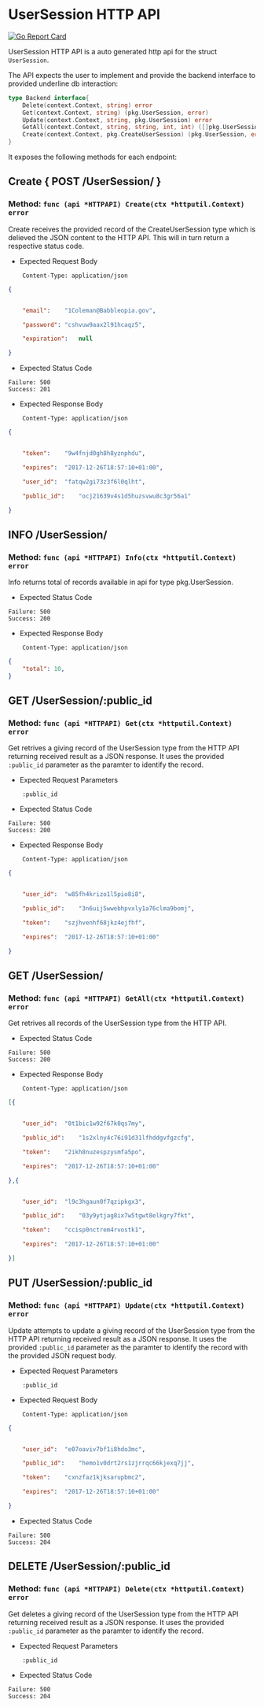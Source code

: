 UserSession HTTP API 
===============================

[![Go Report Card](https://goreportcard.com/badge/github.com/gokit/tenancykit/pkg/resources/usersessionapi)](https://goreportcard.com/report/github.com/gokit/tenancykit/pkg/resources/usersessionapi)

UserSession HTTP API is a auto generated http api for the struct `UserSession`.

The API expects the user to implement and provide the backend interface to provided underline db interaction:

```go
type Backend interface{
    Delete(context.Context, string) error
    Get(context.Context, string) (pkg.UserSession, error)
    Update(context.Context, string, pkg.UserSession) error
    GetAll(context.Context, string, string, int, int) ([]pkg.UserSession, int, error)
    Create(context.Context, pkg.CreateUserSession) (pkg.UserSession, error)
}
```

It exposes the following methods for each endpoint:

## Create { POST /UserSession/ }
### Method: `func (api *HTTPAPI) Create(ctx *httputil.Context) error`

Create receives the provided record of the CreateUserSession type which is delieved the 
JSON content to the HTTP API. This will in turn return a respective status code.

- Expected Request Body

```http
    Content-Type: application/json
```

```json
{


    "email":	"1Coleman@Babbleopia.gov",

    "password":	"cshvuw9aax2l91hcaqz5",

    "expiration":	null

}
```

- Expected Status Code

```
Failure: 500
Success: 201
```

- Expected Response Body

```http
    Content-Type: application/json
```

```json
{


    "token":	"9w4fnjd0gh8h8yznphdu",

    "expires":	"2017-12-26T18:57:10+01:00",

    "user_id":	"fatqw2gi73z3f6l0qlht",

    "public_id":	"ocj21639v4s1d5huzsvwu8c3gr56a1"

}
```

## INFO /UserSession/
### Method: `func (api *HTTPAPI) Info(ctx *httputil.Context) error`

Info returns total of records available in api for type pkg.UserSession.

- Expected Status Code

```
Failure: 500
Success: 200
```

- Expected Response Body

```http
    Content-Type: application/json
```

```json
{
    "total": 10,
}
```

## GET /UserSession/:public_id
### Method: `func (api *HTTPAPI) Get(ctx *httputil.Context) error`

Get retrives a giving record of the UserSession type from the HTTP API returning received result as a JSON
response. It uses the provided `:public_id` parameter as the paramter to identify the record.

- Expected Request Parameters

```
    :public_id
```

- Expected Status Code

```
Failure: 500
Success: 200
```

- Expected Response Body

```http
    Content-Type: application/json
```

```json
{


    "user_id":	"w85fh4krizo1l5pio8i8",

    "public_id":	"3n6uij5wwebhpvxly1a76clma9bomj",

    "token":	"szjhvenhf68jkz4ejfhf",

    "expires":	"2017-12-26T18:57:10+01:00"

}
```

## GET /UserSession/
### Method: `func (api *HTTPAPI) GetAll(ctx *httputil.Context) error`

Get retrives all records of the UserSession type from the HTTP API.

- Expected Status Code

```
Failure: 500
Success: 200
```

- Expected Response Body

```http
    Content-Type: application/json
```

```json
[{


    "user_id":	"0t1bic1w92f67k0qs7my",

    "public_id":	"1s2xlny4c76i91d31lfhddgvfgzcfg",

    "token":	"2ikh8nuzespzysmfa5po",

    "expires":	"2017-12-26T18:57:10+01:00"

},{


    "user_id":	"l9c3hgaun0f7qzipkgx3",

    "public_id":	"03y9ytjag8ix7w5tgwt8elkgry7fkt",

    "token":	"ccisp0nctrem4rvostk1",

    "expires":	"2017-12-26T18:57:10+01:00"

}]
```

## PUT /UserSession/:public_id
### Method: `func (api *HTTPAPI) Update(ctx *httputil.Context) error`

Update attempts to update a giving record of the UserSession type from the HTTP API returning received result as a JSON
response. It uses the provided `:public_id` parameter as the paramter to identify the record with the provided JSON request body.

- Expected Request Parameters

```
    :public_id
```

- Expected Request Body

```http
    Content-Type: application/json
```

```json
{


    "user_id":	"e07oaviv7bf1i8hdo3mc",

    "public_id":	"hemo1v0drt2rs1zjrrqc66kjexq7jj",

    "token":	"cxnzfaz1kjksarupbmc2",

    "expires":	"2017-12-26T18:57:10+01:00"

}
```

- Expected Status Code

```
Failure: 500
Success: 204
```

## DELETE /UserSession/:public_id
### Method: `func (api *HTTPAPI) Delete(ctx *httputil.Context) error`

Get deletes a giving record of the UserSession type from the HTTP API returning received result as a JSON
response. It uses the provided `:public_id` parameter as the paramter to identify the record.

- Expected Request Parameters

```
    :public_id
```

- Expected Status Code

```
Failure: 500
Success: 204
```

